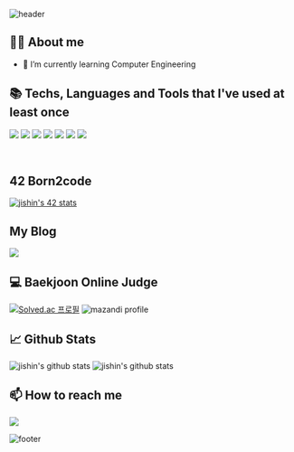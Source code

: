 <!--
**shinj915/shinj915** is a ✨ _special_ ✨ repository because its `README.md` (this file) appears on your GitHub profile.

Here are some ideas to get you started:

- 🔭 I’m currently working on ...
- 🌱 I’m currently learning ...
- 👯 I’m looking to collaborate on ...
- 🤔 I’m looking for help with ...
- 💬 Ask me about ...
- 📫 How to reach me: ...
- 😄 Pronouns: ...
- ⚡ Fun fact: ...
-->

![header](https://capsule-render.vercel.app/api?type=waving&color=timeAutot&height=250&section=header&text=Hi%20there%20안녕하세요%20👋&fontSize=40&fontAlignY=36)

## 👨‍💻 About me
- 🌱 I’m currently learning Computer Engineering


## 📚 Techs, Languages and Tools that I've used at least once

<p>
  <img src="https://img.shields.io/badge/C-00599C?style=for-the-badge&logo=c&logoColor=white"/>
  <img src="https://img.shields.io/badge/C%2B%2B-00599C?style=for-the-badge&logo=c%2B%2B&logoColor=white"/>
  <img src="https://img.shields.io/badge/Java-ED8B00?style=for-the-badge&logo=openjdk&logoColor=white"/>
  <img src="https://img.shields.io/badge/Python-3776AB?style=for-the-badge&logo=python&logoColor=white"/>
  <img src="https://img.shields.io/badge/HTML-239120?style=for-the-badge&logo=html5&logoColor=white"/>
  <img src="https://img.shields.io/badge/CSS-239120?&style=for-the-badge&logo=css3&logoColor=white"/>
  <img src="https://img.shields.io/badge/R-276DC3?style=for-the-badge&logo=r&logoColor=white"/>
</p>
<br>


## 42 Born2code
[![jishin's 42 stats](https://badge.mediaplus.ma/darkblue/jishin?1337Badge=off&UM6P=off)](https://github.com/oakoudad/badge42)


## My Blog
 <a href="https://velog.io/@shinj915/posts"><img src="https://img.shields.io/badge/Tech%20Blog-11B48A?style=flat-square&logo=Vimeo&logoColor=white&link=https://velog.io/@shinj915/posts"/></a>


## 💻 Baekjoon Online Judge 
[![Solved.ac 프로필](http://mazassumnida.wtf/api/v2/generate_badge?boj=xhxhdk017)](https://solved.ac/xhxhdk017)
![mazandi profile](http://mazandi.herokuapp.com/api?handle=xhxhdk017&theme=warm)


## 📈 Github Stats
![jishin's github stats](https://github-readme-stats.vercel.app/api?username=shinj915)
![jishin's github stats](https://github-readme-stats.vercel.app/api/top-langs/?username=shinj915&show_icons=true&layout=compact)


## 📫 How to reach me
<a href="mailto:ththdk017@gmail.com"><img src="https://img.shields.io/badge/Gmail-d14836?style=flat&logo=Gmail&logoColor=white&link=ththdk017@gmail.com"/></a>




![footer](https://capsule-render.vercel.app/api?type=waving&color=timeAutot&height=150&section=footer)
